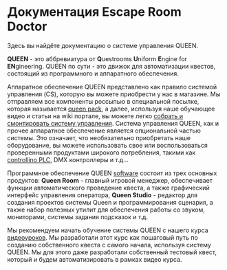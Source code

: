 # Документация Escape Room Doctor

Здесь вы найдёте документацию о системе управления QUEEN.

**QUEEN** - это аббревиатура от **Q**uestrooms **U**niform **E**ngine for **EN**gineering. QUEEN по сути - это движок для автоматизации квестов, состоящий из программного и аппаратного обеспечения.


Аппаратное обеспечение QUEEN представлено как правило системой управления (CS), которую вы можете приобрести у нас в магазине.
Мы отправляем все компоненты россыпью в специальной посылке, которая называется [queen pack](queen_pack), а далее, используя наше обучающее видео и статьи на wiki портале, вы можете легко [собрать и смонтировать систему управления](cs_mount).
Система управления QUEEN, как и прочее аппаратное обеспечение является опциональной частью системы. Это означает, что необязательно приобретать наше оборудование, вы можете использовать свое или воспользоваться проверенными продуктами широкого потребления, такими как [controllino PLC](https://controllino.biz/controllino/), DMX контроллеры и т.д...

Программное обеспечение QUEEN [software](queen_software) состоит из трех основных продуктов: **Queen Room** - главный игровой менеджер, обеспечивает функции автоматического проведение квеста, а также графический интерфейс управления оператора, **Queen Studio** - редактор для создания проектов системы Queen и программирования сценария, а также набор полезных утилит для обеспечения работы со звуком, мониторами, системы задания подсказок и т.д.

Мы рекомендуем начать обучение системы QUEEN с нашего курса [видеоуроков](video_tutorials). Мы разработали этот курс как пошаговый путь по созданию собственного квеста с самого начала, используя систему QUEEN. Мы для этого даже разработали собственный тестовый квест, который и будем автоматизировать в рамках видео курса.  

